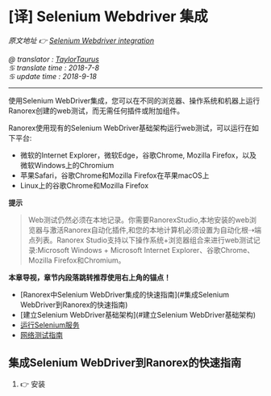 # [译] Selenium Webdriver 集成

*原文地址 👉 [Selenium Webdriver integration][0]*

*@ translator : [TaylorTaurus](https://github.com/taylortaurus)*    
*♋ translate time : 2018-7-8*    
*♋ update time : 2018-9-18*  

---

使用Selenium WebDriver集成，您可以在不同的浏览器、操作系统和机器上运行Ranorex创建的web测试，而无需任何插件或附加组件。

Ranorex使用现有的Selenium WebDriver基础架构运行web测试，可以运行在如下平台:

- 微软的Internet Explorer，微软Edge，谷歌Chrome, Mozilla Firefox，以及微软Windows上的Chromium
- 苹果Safari，谷歌Chrome和Mozilla Firefox在苹果macOS上
- Linux上的谷歌Chrome和Mozilla Firefox

**提示** 
> Web测试仍然必须在本地记录。你需要RanorexStudio,本地安装的web浏览器与激活Ranorex自动化插件,和您的本地计算机必须设置为自动化根⇢端点列表。Ranorex Studio支持以下操作系统+浏览器组合来进行web测试记录:Microsoft Windows + Microsoft Internet Explorer、谷歌Chrome、Mozilla Firefox和Chromium。


**本章导视，章节内段落跳转推荐使用右上角的锚点！**

- [Ranorex中Selenium WebDriver集成的快速指南](#集成Selenium WebDriver到Ranorex的快速指南)
- [建立Selenium WebDriver基础架构](#建立Selenium WebDriver基础架构)
- [运行Selenium服务](#运行Selenium服务)
- [网络测试指南](#网络测试指南)


## 集成Selenium WebDriver到Ranorex的快速指南

1. 👉 安装

[0]: https://www.ranorex.com/help/latest/interfaces-connectivity/selenium-webdriver-integration/

